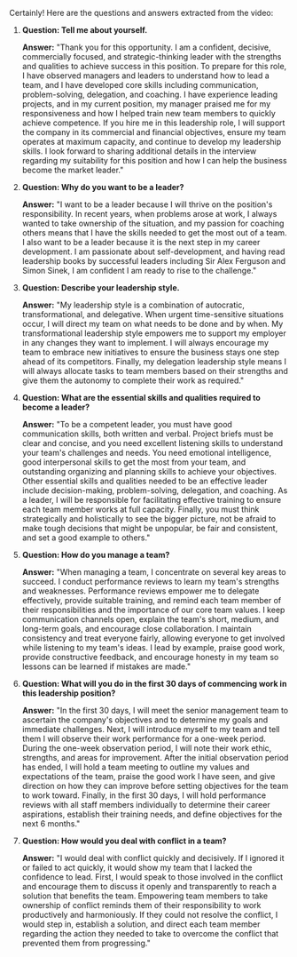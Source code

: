 Certainly! Here are the questions and answers extracted from the video:

1. **Question: Tell me about yourself.**

   **Answer:** 
   "Thank you for this opportunity. I am a confident, decisive, commercially focused, and strategic-thinking leader with the strengths and qualities to achieve success in this position. To prepare for this role, I have observed managers and leaders to understand how to lead a team, and I have developed core skills including communication, problem-solving, delegation, and coaching. I have experience leading projects, and in my current position, my manager praised me for my responsiveness and how I helped train new team members to quickly achieve competence. If you hire me in this leadership role, I will support the company in its commercial and financial objectives, ensure my team operates at maximum capacity, and continue to develop my leadership skills. I look forward to sharing additional details in the interview regarding my suitability for this position and how I can help the business become the market leader."

2. **Question: Why do you want to be a leader?**

   **Answer:**
   "I want to be a leader because I will thrive on the position's responsibility. In recent years, when problems arose at work, I always wanted to take ownership of the situation, and my passion for coaching others means that I have the skills needed to get the most out of a team. I also want to be a leader because it is the next step in my career development. I am passionate about self-development, and having read leadership books by successful leaders including Sir Alex Ferguson and Simon Sinek, I am confident I am ready to rise to the challenge."

3. **Question: Describe your leadership style.**

   **Answer:**
   "My leadership style is a combination of autocratic, transformational, and delegative. When urgent time-sensitive situations occur, I will direct my team on what needs to be done and by when. My transformational leadership style empowers me to support my employer in any changes they want to implement. I will always encourage my team to embrace new initiatives to ensure the business stays one step ahead of its competitors. Finally, my delegation leadership style means I will always allocate tasks to team members based on their strengths and give them the autonomy to complete their work as required."

4. **Question: What are the essential skills and qualities required to become a leader?**

   **Answer:**
   "To be a competent leader, you must have good communication skills, both written and verbal. Project briefs must be clear and concise, and you need excellent listening skills to understand your team's challenges and needs. You need emotional intelligence, good interpersonal skills to get the most from your team, and outstanding organizing and planning skills to achieve your objectives. Other essential skills and qualities needed to be an effective leader include decision-making, problem-solving, delegation, and coaching. As a leader, I will be responsible for facilitating effective training to ensure each team member works at full capacity. Finally, you must think strategically and holistically to see the bigger picture, not be afraid to make tough decisions that might be unpopular, be fair and consistent, and set a good example to others."

5. **Question: How do you manage a team?**

   **Answer:**
   "When managing a team, I concentrate on several key areas to succeed. I conduct performance reviews to learn my team's strengths and weaknesses. Performance reviews empower me to delegate effectively, provide suitable training, and remind each team member of their responsibilities and the importance of our core team values. I keep communication channels open, explain the team's short, medium, and long-term goals, and encourage close collaboration. I maintain consistency and treat everyone fairly, allowing everyone to get involved while listening to my team's ideas. I lead by example, praise good work, provide constructive feedback, and encourage honesty in my team so lessons can be learned if mistakes are made."

6. **Question: What will you do in the first 30 days of commencing work in this leadership position?**

   **Answer:**
   "In the first 30 days, I will meet the senior management team to ascertain the company's objectives and to determine my goals and immediate challenges. Next, I will introduce myself to my team and tell them I will observe their work performance for a one-week period. During the one-week observation period, I will note their work ethic, strengths, and areas for improvement. After the initial observation period has ended, I will hold a team meeting to outline my values and expectations of the team, praise the good work I have seen, and give direction on how they can improve before setting objectives for the team to work toward. Finally, in the first 30 days, I will hold performance reviews with all staff members individually to determine their career aspirations, establish their training needs, and define objectives for the next 6 months."

7. **Question: How would you deal with conflict in a team?**

   **Answer:**
   "I would deal with conflict quickly and decisively. If I ignored it or failed to act quickly, it would show my team that I lacked the confidence to lead. First, I would speak to those involved in the conflict and encourage them to discuss it openly and transparently to reach a solution that benefits the team. Empowering team members to take ownership of conflict reminds them of their responsibility to work productively and harmoniously. If they could not resolve the conflict, I would step in, establish a solution, and direct each team member regarding the action they needed to take to overcome the conflict that prevented them from progressing."
